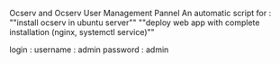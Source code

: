 Ocserv and Ocserv User Management Pannel
    An automatic script for :
    ""install ocserv in ubuntu server""
    ""deploy web app with complete installation (nginx, systemctl service)"" 

login : 
    username : admin
    password : admin









    





